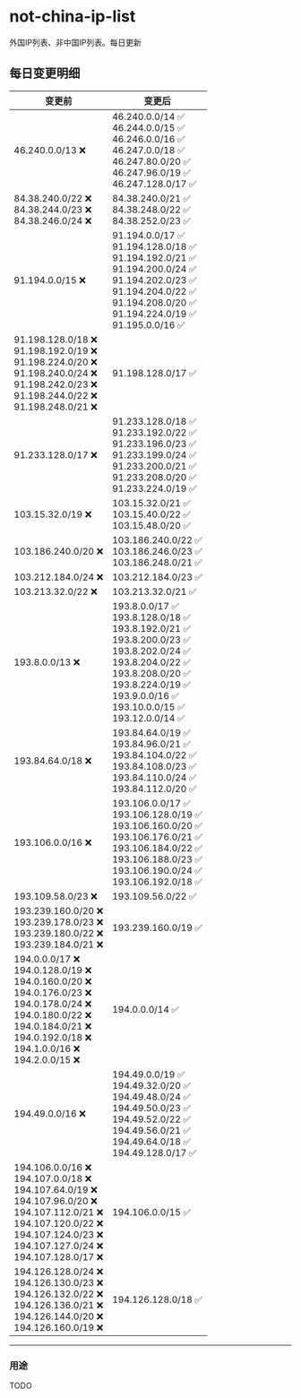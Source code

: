 # not-china-ip-list
外国IP列表、非中国IP列表。每日更新

每日变更明细
--------------------
|  变更前   | 变更后 |
|  ----  | ----  |
|  46.240.0.0/13 :x:  | 46.240.0.0/14 :white_check_mark: <br> 46.244.0.0/15 :white_check_mark: <br> 46.246.0.0/16 :white_check_mark: <br> 46.247.0.0/18 :white_check_mark: <br> 46.247.80.0/20 :white_check_mark: <br> 46.247.96.0/19 :white_check_mark: <br> 46.247.128.0/17 :white_check_mark: <br>  | 
|  84.38.240.0/22 :x: <br> 84.38.244.0/23 :x: <br> 84.38.246.0/24 :x: <br> | 84.38.240.0/21 :white_check_mark: <br> 84.38.248.0/22 :white_check_mark: <br> 84.38.252.0/23 :white_check_mark: <br>  | 
|  91.194.0.0/15 :x:  | 91.194.0.0/17 :white_check_mark: <br> 91.194.128.0/18 :white_check_mark: <br> 91.194.192.0/21 :white_check_mark: <br> 91.194.200.0/24 :white_check_mark: <br> 91.194.202.0/23 :white_check_mark: <br> 91.194.204.0/22 :white_check_mark: <br> 91.194.208.0/20 :white_check_mark: <br> 91.194.224.0/19 :white_check_mark: <br> 91.195.0.0/16 :white_check_mark: <br>  | 
|  91.198.128.0/18 :x: <br> 91.198.192.0/19 :x: <br> 91.198.224.0/20 :x: <br> 91.198.240.0/24 :x: <br> 91.198.242.0/23 :x: <br> 91.198.244.0/22 :x: <br> 91.198.248.0/21 :x: <br> | 91.198.128.0/17 :white_check_mark: | 
|  91.233.128.0/17 :x:  | 91.233.128.0/18 :white_check_mark: <br> 91.233.192.0/22 :white_check_mark: <br> 91.233.196.0/23 :white_check_mark: <br> 91.233.199.0/24 :white_check_mark: <br> 91.233.200.0/21 :white_check_mark: <br> 91.233.208.0/20 :white_check_mark: <br> 91.233.224.0/19 :white_check_mark: <br>  | 
|  103.15.32.0/19 :x:  | 103.15.32.0/21 :white_check_mark: <br> 103.15.40.0/22 :white_check_mark: <br> 103.15.48.0/20 :white_check_mark: <br>  | 
|  103.186.240.0/20 :x:  | 103.186.240.0/22 :white_check_mark: <br> 103.186.246.0/23 :white_check_mark: <br> 103.186.248.0/21 :white_check_mark: <br>  | 
|  103.212.184.0/24 :x:  | 103.212.184.0/23 :white_check_mark: | 
|  103.213.32.0/22 :x:  | 103.213.32.0/21 :white_check_mark: | 
|  193.8.0.0/13 :x:  | 193.8.0.0/17 :white_check_mark: <br> 193.8.128.0/18 :white_check_mark: <br> 193.8.192.0/21 :white_check_mark: <br> 193.8.200.0/23 :white_check_mark: <br> 193.8.202.0/24 :white_check_mark: <br> 193.8.204.0/22 :white_check_mark: <br> 193.8.208.0/20 :white_check_mark: <br> 193.8.224.0/19 :white_check_mark: <br> 193.9.0.0/16 :white_check_mark: <br> 193.10.0.0/15 :white_check_mark: <br> 193.12.0.0/14 :white_check_mark: <br>  | 
|  193.84.64.0/18 :x:  | 193.84.64.0/19 :white_check_mark: <br> 193.84.96.0/21 :white_check_mark: <br> 193.84.104.0/22 :white_check_mark: <br> 193.84.108.0/23 :white_check_mark: <br> 193.84.110.0/24 :white_check_mark: <br> 193.84.112.0/20 :white_check_mark: <br>  | 
|  193.106.0.0/16 :x:  | 193.106.0.0/17 :white_check_mark: <br> 193.106.128.0/19 :white_check_mark: <br> 193.106.160.0/20 :white_check_mark: <br> 193.106.176.0/21 :white_check_mark: <br> 193.106.184.0/22 :white_check_mark: <br> 193.106.188.0/23 :white_check_mark: <br> 193.106.190.0/24 :white_check_mark: <br> 193.106.192.0/18 :white_check_mark: <br>  | 
|  193.109.58.0/23 :x:  | 193.109.56.0/22 :white_check_mark: | 
|  193.239.160.0/20 :x: <br> 193.239.178.0/23 :x: <br> 193.239.180.0/22 :x: <br> 193.239.184.0/21 :x: <br> | 193.239.160.0/19 :white_check_mark: | 
|  194.0.0.0/17 :x: <br> 194.0.128.0/19 :x: <br> 194.0.160.0/20 :x: <br> 194.0.176.0/23 :x: <br> 194.0.178.0/24 :x: <br> 194.0.180.0/22 :x: <br> 194.0.184.0/21 :x: <br> 194.0.192.0/18 :x: <br> 194.1.0.0/16 :x: <br> 194.2.0.0/15 :x: <br> | 194.0.0.0/14 :white_check_mark: | 
|  194.49.0.0/16 :x:  | 194.49.0.0/19 :white_check_mark: <br> 194.49.32.0/20 :white_check_mark: <br> 194.49.48.0/24 :white_check_mark: <br> 194.49.50.0/23 :white_check_mark: <br> 194.49.52.0/22 :white_check_mark: <br> 194.49.56.0/21 :white_check_mark: <br> 194.49.64.0/18 :white_check_mark: <br> 194.49.128.0/17 :white_check_mark: <br>  | 
|  194.106.0.0/16 :x: <br> 194.107.0.0/18 :x: <br> 194.107.64.0/19 :x: <br> 194.107.96.0/20 :x: <br> 194.107.112.0/21 :x: <br> 194.107.120.0/22 :x: <br> 194.107.124.0/23 :x: <br> 194.107.127.0/24 :x: <br> 194.107.128.0/17 :x: <br> | 194.106.0.0/15 :white_check_mark: | 
|  194.126.128.0/24 :x: <br> 194.126.130.0/23 :x: <br> 194.126.132.0/22 :x: <br> 194.126.136.0/21 :x: <br> 194.126.144.0/20 :x: <br> 194.126.160.0/19 :x: <br> | 194.126.128.0/18 :white_check_mark: | 

--------------------
### 用途
TODO
